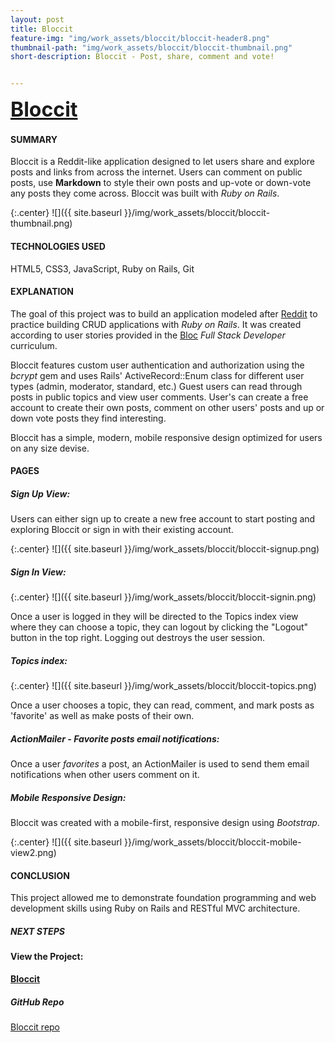 ```yaml
---
layout: post
title: Bloccit
feature-img: "img/work_assets/bloccit/bloccit-header8.png"
thumbnail-path: "img/work_assets/bloccit/bloccit-thumbnail.png"
short-description: Bloccit - Post, share, comment and vote!


---
```

**<a href="https://bloccit.davidmhuebner.com/" target="_blank" style="font-size: 2rem;">Bloccit</a>**

#### **SUMMARY**

Bloccit is a Reddit-like application designed to let users share and explore posts and links from across the internet. Users can comment on public posts, use **Markdown** to style their own posts and up-vote or down-vote any posts they come across. Bloccit was built with *Ruby on Rails*.

{:.center}
![]({{ site.baseurl }}/img/work_assets/bloccit/bloccit-thumbnail.png)

#### **TECHNOLOGIES USED**

HTML5, CSS3, JavaScript, Ruby on Rails, Git

#### **EXPLANATION**

The goal of this project was to build an application modeled after <a href="http://reddit.com" target="_blank">Reddit</a> to practice building CRUD applications with *Ruby on Rails*. It was created according to user stories provided in the <a href="http://bloc.io" target="_blank">Bloc</a> *Full Stack Developer* curriculum.

Bloccit features custom user authentication and authorization using the *bcrypt* gem and uses Rails' ActiveRecord::Enum class for different user types (admin, moderator, standard, etc.) Guest users can read through posts in public topics and view user comments. User's can create a free account to create their own posts, comment on other users' posts and up or down vote posts they find interesting.

Bloccit has a simple, modern, mobile responsive design optimized for users on any size devise.

#### **PAGES**

##### **Sign Up View:**

Users can either sign up to create a new free account to start posting and exploring Bloccit or sign in with their existing account.

{:.center}
![]({{ site.baseurl }}/img/work_assets/bloccit/bloccit-signup.png)

##### **Sign In View:**

{:.center}
![]({{ site.baseurl }}/img/work_assets/bloccit/bloccit-signin.png)

Once a user is logged in they will be directed to the Topics index view where they can choose a topic, they can logout by clicking the "Logout" button in the top right. Logging out destroys the user session.

##### **Topics index:**


{:.center}
![]({{ site.baseurl }}/img/work_assets/bloccit/bloccit-topics.png)

Once a user chooses a topic, they can read, comment, and mark posts as 'favorite' as well as make posts of their own.

##### **ActionMailer - Favorite posts email notifications:**

Once a user *favorites* a post, an ActionMailer is used to send them email notifications when other users comment on it.

##### **Mobile Responsive Design:**

Bloccit was created with a mobile-first, responsive design using *Bootstrap*.

{:.center}
![]({{ site.baseurl }}/img/work_assets/bloccit/bloccit-mobile-view2.png)

<!-- #### **SOLUTION** -->

#### **CONCLUSION**

This project allowed me to demonstrate foundation programming and web development skills using Ruby on Rails and RESTful MVC architecture.

##### **NEXT STEPS**

#### View the Project:

**<a href="https://bloccit.davidmhuebner.com/" target="_blank">Bloccit</a>**

##### GitHub Repo
<a href="https://github.com/dmhuebner/bloccit" target="_blank">Bloccit repo</a>

